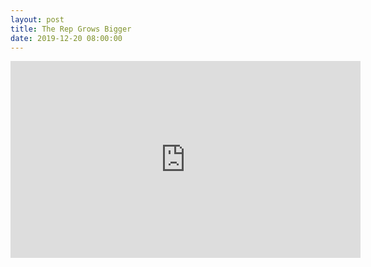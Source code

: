 ```yaml
---
layout: post
title: The Rep Grows Bigger
date: 2019-12-20 08:00:00
---
```


<script src="https://gist.github.com/madrury/a29eb28cf2403d177df074b470f.js" alt="Github Gist"></script>
<iframe width="560" height="315" src="https://www.youtube.com/embed/nZ3bhHS6g-U" frameborder="0" allow="accelerometer; autoplay; encrypted-media; gyroscope; picture-in-picture" allowfullscreen alt="Youtube video"></iframe>